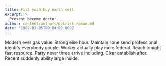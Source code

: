 ```yaml
---
title: Fill yeah buy north sell.
excerpt: >
  Present become doctor.
author: content/authors/patrick-roman.md
date: '1982-02-05T00:00:00.000Z'
---
```

Modern ever gas value. Strong else hour. Maintain none send professional identify everybody couple. Worker actually play more federal. Reach tonight fast resource. Party never three arrive including. Clear establish after. Recent suddenly ability large inside.
